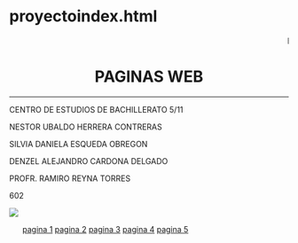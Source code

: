 # proyectoindex.html
<HTML>
<HEAD>
<TITLE>PORTADAINDEX</TITLE>
<HEAD>

<BODY>
  <p> <marquee>BIENVENIDO A NUESTRA PAGINA</marquee>
<CENTER><H1>PAGINAS WEB</H1></CENTER>
<HR>
<P>CENTRO DE ESTUDIOS DE BACHILLERATO 5/11
<P>NESTOR UBALDO HERRERA CONTRERAS
<P>SILVIA DANIELA ESQUEDA OBREGON
<P>DENZEL ALEJANDRO CARDONA DELGADO
<P>PROFR. RAMIRO REYNA TORRES 
<P>602
<P>
</BODY>
</HTML>
</HEAD>
<BODY>
<img src="cebcedrallogo.jpg">


</BODY>
</HTML>
 <ul>
          <a href="pagina1.html">pagina 1</a></li>
          <a href="pagina 2.html">pagina 2</a></li>
          <a href="pagina 3.html">pagina 3</a></li>
          <a href="pagina 4.html">pagina 4</a></li> 
          <a href="pagina 5.html">pagina 5</a></li>
